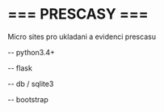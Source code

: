 # === PRESCASY ===

Micro sites pro ukladani a evidenci prescasu

-- python3.4+

-- flask

-- db / sqlite3

-- bootstrap



